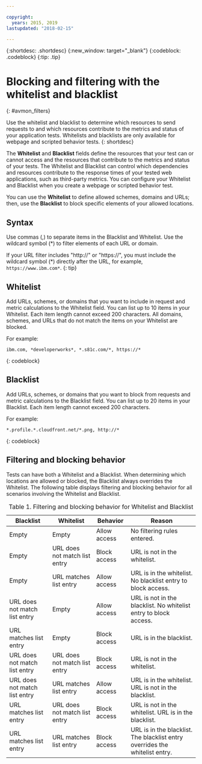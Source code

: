 ```yaml
---

copyright:
  years: 2015, 2019
lastupdated: "2018-02-15"

---
```


{:shortdesc: .shortdesc}
{:new_window: target="_blank"}
{:codeblock: .codeblock}
{:tip: .tip}

# Blocking and filtering with the whitelist and blacklist
{: #avmon_filters}

Use the whitelist and blacklist to determine which resources to send requests to and which resources contribute to the metrics and status of your application tests. Whitelists and blacklists are only available for webpage and scripted behavior tests.
{: shortdesc}

The **Whitelist** and **Blacklist** fields define the resources that your test can or cannot access and the resources that contribute to the metrics and status of your tests. The Whitelist and Blacklist can control which dependencies and resources contribute to the response times of your tested web applications, such as third-party metrics. You can configure your Whitelist and Blacklist when you create a webpage or scripted behavior test.

You can use the **Whitelist** to define allowed schemes, domains and URLs; then, use the **Blacklist** to block specific elements of your allowed locations.

## Syntax

Use commas (,) to separate items in the Blacklist and Whitelist. Use the wildcard symbol (\*) to filter elements of each URL or domain.

If your URL filter includes "http://" or "https://", you must include the wildcard symbol (\*) directly after the URL, for example, `https://www.ibm.com*`.
{: tip}

## Whitelist

Add URLs, schemes, or domains that you want to include in request and metric calculations to the Whitelist field. You can list up to 10 items in your Whitelist. Each item length cannot exceed 200 characters. All domains, schemes, and URLs that do not match the items on your Whitelist are blocked.

For example:
```
ibm.com, *developerworks*, *.s81c.com/*, https://*
```
{: codeblock}

## Blacklist

Add URLs, schemes, or domains that you want to block from requests and metric calculations to the Blacklist field. You can list up to 20 items in your Blacklist. Each item length cannot exceed 200 characters.

For example:
```
*.profile.*.cloudfront.net/*.png, http://*
```
{: codeblock}

## Filtering and blocking behavior

Tests can have both a Whitelist and a Blacklist. When determining which locations are allowed or blocked, the Blacklist always overrides the Whitelist. The following table displays filtering and blocking behavior for all scenarios involving the Whitelist and Blacklist.

<table id="avmon_whitelist_blacklist__table_gyg_vvp_fbb">
<caption>Table 1. Filtering and blocking behavior for Whitelist and Blacklist</caption>
<thead>
<tr>
<th>Blacklist</th>
<th>Whitelist</th>
<th>Behavior</th>
<th>Reason</th>
</tr>
</thead>
<tbody>
<tr>
<td>Empty</td>
<td>Empty</td>
<td>Allow access</td>
<td>No filtering rules entered.</td>
</tr>
<tr>
<td>Empty</td>
<td>URL does not match list entry</td>
<td>Block access</td>
<td>URL is not in the whitelist.</td>
</tr>
<tr>
<td>Empty</td>
<td>URL matches list entry</td>
<td>Allow access</td>
<td>URL is in the whitelist. No blacklist entry to block access.</td>
</tr>
<tr>
<td>URL does not match list entry</td>
<td>Empty</td>
<td>Allow access</td>
<td>URL is not in the blacklist. No whitelist entry to block access.</td>
</tr>
<tr>
<td>URL matches list entry</td>
<td>Empty</td>
<td>Block access</td>
<td>URL is in the blacklist.</td>
</tr>
<tr>
<td>URL does not match list entry</td>
<td>URL does not match list entry</td>
<td>Block access</td>
<td>URL is not in the whitelist.</td>
</tr>
<tr>
<td>URL does not match list entry</td>
<td>URL matches list entry</td>
<td>Allow access</td>
<td>URL is in the whitelist. URL is not in the blacklist.</td>
</tr>
<tr>
<td>URL matches list entry</td>
<td>URL does not match list entry</td>
<td>Block access</td>
<td>URL is not in the whitelist. URL is in the blacklist.</td>
</tr>
<tr>
<td>URL matches list entry</td>
<td>URL matches list entry</td>
<td>Block access</td>
<td>URL is in the blacklist. The blacklist entry overrides the whitelist entry.</td>
</tr>
</tbody>
</table>
